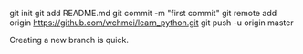 git init
git add README.md
git commit -m "first commit"
git remote add origin https://github.com/wchmei/learn_python.git
git push -u origin master

Creating a new branch is quick.